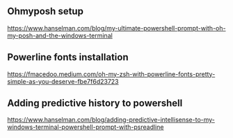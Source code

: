   ## Ohmyposh setup
  https://www.hanselman.com/blog/my-ultimate-powershell-prompt-with-oh-my-posh-and-the-windows-terminal
  ## Powerline fonts installation
  https://fmacedoo.medium.com/oh-my-zsh-with-powerline-fonts-pretty-simple-as-you-deserve-fbe7f6d23723

## Adding predictive history to powershell
 https://www.hanselman.com/blog/adding-predictive-intellisense-to-my-windows-terminal-powershell-prompt-with-psreadline
